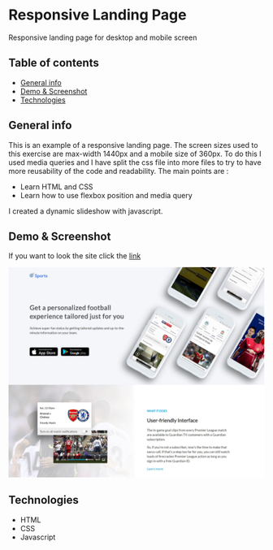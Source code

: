 # Responsive Landing Page
Responsive landing page for desktop and mobile screen

## Table of contents
* [General info](#general-info)
* [Demo & Screenshot](#demo)
* [Technologies](#technologies)

## General info

This is an example of a responsive landing page. The screen sizes used to this exercise are max-width 1440px and a mobile size of 360px. To do this I used media queries and I have split the css file into more files to try to have more reusability of the code and readability. The main points are :

- Learn HTML and CSS
- Learn how to use flexbox position and media query

I created a dynamic slideshow with javascript.

## Demo & Screenshot

If you want to look the site click the [link](https://sportsresponsivelandingpage.netlify.app/)

![Sports Responsive](img/screenshot/sports_responsive_landing_page.JPG "Sports Responsive")

## Technologies

- HTML
- CSS
- Javascript
